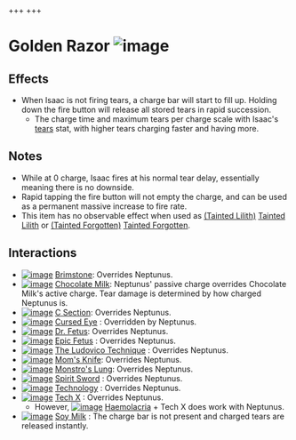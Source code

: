 +++
+++

 # Golden Razor ![image](/image/Golden_Razor.png) 


Effects
---------


* When Isaac is not firing tears, a charge bar will start to fill up. Holding down the fire button will release all stored tears in rapid succession.
	+ The charge time and maximum tears per charge scale with Isaac's [tears](/wiki/Tears "Tears") stat, with higher tears charging faster and having more.


Notes
-------


* While at 0 charge, Isaac fires at his normal tear delay, essentially meaning there is no downside.
* Rapid tapping the fire button will not empty the charge, and can be used as a permanent massive increase to fire rate.
* This item has no observable effect when used as  [(Tainted Lilith)](/wiki/Tainted_Lilith "Tainted Lilith") [Tainted Lilith](/wiki/Tainted_Lilith "Tainted Lilith") or  [(Tainted Forgotten)](/wiki/Tainted_Forgotten "Tainted Forgotten") [Tainted Forgotten](/wiki/Tainted_Forgotten "Tainted Forgotten").


Interactions
--------------


* [![image](/image/Brimstone.png)](/wiki/Brimstone "Brimstone") [Brimstone](/wiki/Brimstone "Brimstone"): Overrides Neptunus.
* [![image](/image/Chocolate_Milk.png)](/wiki/Chocolate_Milk "Chocolate Milk") [Chocolate Milk](/wiki/Chocolate_Milk "Chocolate Milk"): Neptunus' passive charge overrides Chocolate Milk's active charge. Tear damage is determined by how charged Neptunus is.
* [![image](/image/C_Section.png)](/wiki/C_Section "C Section") [C Section](/wiki/C_Section "C Section"): Overrides Neptunus.
* [![image](/image/Cursed_Eye.png)](/wiki/Cursed_Eye "Cursed Eye") [Cursed Eye](/wiki/Cursed_Eye "Cursed Eye") : Overridden by Neptunus.
* [![image](/image/Dr._Fetus.png)](/wiki/Dr._Fetus "Dr. Fetus") [Dr. Fetus](/wiki/Dr._Fetus "Dr. Fetus"): Overrides Neptunus.
* [![image](/image/Epic_Fetus.png)](/wiki/Epic_Fetus "Epic Fetus") [Epic Fetus](/wiki/Epic_Fetus "Epic Fetus") : Overrides Neptunus.
* [![image](/image/The_Ludovico_Technique.png)](/wiki/The_Ludovico_Technique "The Ludovico Technique") [The Ludovico Technique](/wiki/The_Ludovico_Technique "The Ludovico Technique") : Overrides Neptunus.
* [![image](/image/Mom%27s_Knife.png)](/wiki/Mom%27s_Knife "Mom's Knife") [Mom's Knife](/wiki/Mom%27s_Knife "Mom's Knife"): Overrides Neptunus.
* [![image](/image/Monstro%27s_Lung.png)](/wiki/Monstro%27s_Lung "Monstro's Lung") [Monstro's Lung](/wiki/Monstro%27s_Lung "Monstro's Lung"): Overrides Neptunus.
* [![image](/image/Spirit_Sword.png)](/wiki/Spirit_Sword "Spirit Sword") [Spirit Sword](/wiki/Spirit_Sword "Spirit Sword") : Overrides Neptunus.
* [![image](/image/Technology.png)](/wiki/Technology "Technology") [Technology](/wiki/Technology "Technology") : Overrides Neptunus.
* [![image](/image/Tech_X.png)](/wiki/Tech_X "Tech X") [Tech X](/wiki/Tech_X "Tech X") : Overrides Neptunus.
	+ However, [![image](/image/Haemolacria.png)](/wiki/Haemolacria "Haemolacria") [Haemolacria](/wiki/Haemolacria "Haemolacria") + Tech X does work with Neptunus.
* [![image](/image/Soy_Milk.png)](/wiki/Soy_Milk "Soy Milk") [Soy Milk](/wiki/Soy_Milk "Soy Milk") : The charge bar is not present and charged tears are released instantly.


